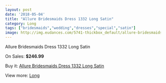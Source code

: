 ```yaml
---
layout: post
date: '2018-05-04'
title: "Allure Bridesmaids Dress 1332 Long Satin"
category: Long
tags: ["bridesmaids","wedding","dresses","special","satin"]
image: http://img.eudances.com/5741-thickbox_default/allure-bridesmaids-dress-1332-long-satin.jpg
---
```

Allure Bridesmaids Dress 1332 Long Satin

On Sales: **$246.99**
<a href="https://www.eudances.com/en/long/1999-allure-bridesmaids-dress-1332-long-satin.html"><amp-img layout="responsive" width="600" height="600" src="//img.eudances.com/5741-thickbox_default/allure-bridesmaids-dress-1332-long-satin.jpg" alt="Allure Bridesmaids Dress 1332 Long Satin 0" /></a>

Buy it: [Allure Bridesmaids Dress 1332 Long Satin](https://www.eudances.com/en/long/1999-allure-bridesmaids-dress-1332-long-satin.html "Allure Bridesmaids Dress 1332 Long Satin")

View more: [Long](https://www.eudances.com/en/21-long "Long")